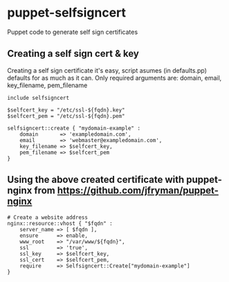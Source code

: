 puppet-selfsigncert
===================

Puppet code to generate self sign certificates


Creating a self sign cert & key
--------------------------------

Creating a self sign certificate it's easy, script asumes (in defaults.pp) defaults for as much as it can.
Only required arguments are: domain, email, key_filename, pem_filename

```puppet
include selfsigncert

$selfcert_key = "/etc/ssl-${fqdn}.key"
$selfcert_pem = "/etc/ssl-${fqdn}.pem"

selfsigncert::create { "mydomain-example" :
	domain       => 'exampledomain.com',
	email        => 'webmaster@exampledomain.com',
	key_filename => $selfcert_key,
	pem_filename => $selfcert_pem
}
```


Using the above created certificate with puppet-nginx from https://github.com/jfryman/puppet-nginx
--------------------------------------------------------------------------------------------------

```
# Create a website address
nginx::resource::vhost { "$fqdn" :
	server_name => [ $fqdn ],
	ensure      => enable,
	www_root    => "/var/www/${fqdn}",
	ssl         => 'true',
	ssl_key     => $selfcert_key,
	ssl_cert    => $selfcert_pem,
	require     => Selfsigncert::Create["mydomain-example"]
}
```
